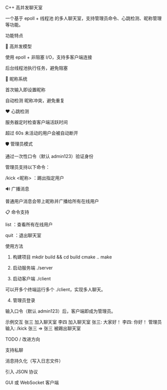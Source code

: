 C++ 高并发聊天室

一个基于 epoll + 线程池 的多人聊天室，支持管理员命令、心跳检测、昵称管理等功能。

功能特点

📡 高并发模型

使用 epoll + 非阻塞 I/O，支持多客户端连接

后台线程池执行任务，避免阻塞

👤 昵称系统

首次输入即设置昵称

自动检测 昵称冲突，避免重复

❤️ 心跳检测

服务器定时检查客户端活跃时间

超过 60s 未活动的用户会被自动断开

🛡 管理员模式

通过一次性口令（默认 admin123）验证身份

管理员支持以下命令：

/kick <昵称> ：踢出指定用户

🔊 广播消息

普通用户消息会带上昵称并广播给所有在线用户

📋 命令支持

list ：查看所有在线用户

quit ：退出聊天室

使用方法
1. 构建项目
   mkdir build && cd build
   cmake ..
   make

2. 启动服务端
   ./server

3. 启动客户端
   ./client


可以开多个终端运行多个 ./client，实现多人聊天。

4. 管理员登录

输入口令（默认 admin123）后，客户端即成为管理员。

示例交互
张三 加入聊天室
李四 加入聊天室
张三: 大家好！
李四: 你好！
管理员输入: /kick 张三
=> 张三 被踢出聊天室

TODO / 改进方向

支持私聊

消息持久化（写入日志文件）

引入 JSON 协议

GUI 或 WebSocket 客户端